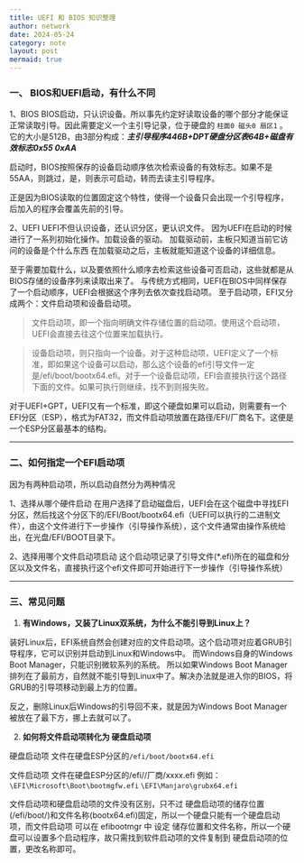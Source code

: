 ```yaml
---
title: UEFI 和 BIOS 知识整理
author: network
date: 2024-05-24
category: note
layout: post
mermaid: true
---
```


### 一、 BIOS和UEFI启动，有什么不同
1、BIOS
BIOS启动，只认识设备。所以事先约定好读取设备的哪个部分才能保证正常读取引导。因此需要定义一个主引导记录，位于硬盘的 ` 柱面0 磁头0 扇区1 ` 。它的大小是512B，由3部分构成：***主引导程序446B+DPT硬盘分区表64B+磁盘有效标志0x55 0xAA***

启动时，BIOS按照保存的设备启动顺序依次检索设备的有效标志。如果不是55AA，则跳过，是，则表示可启动，转而去读主引导程序。

正是因为BIOS读取的位置固定这个特性，使得一个设备只会出现一个引导程序，后加入的程序会覆盖先前的引导。

2、UEFI
UEFI不但认识设备，还认识分区，更认识文件。
因为UEFI在启动的时候进行了一系列初始化操作。加载设备的驱动。
加载驱动前，主板只知道当前它访问的设备是个什么东西
在加载驱动之后，主板就能知道这个设备的详细信息。

至于需要加载什么，以及要依照什么顺序去检索这些设备可否启动，这些就都是从BIOS存储的设备序列来读取出来了。
与传统方式相同，UEFI在BIOS中同样保存了一个启动顺序，UEFI会根据这个序列去依次查找启动项。
至于启动项，EFI又分成两个：文件启动项和设备启动项。

>文件启动项，即一个指向明确文件存储位置的启动项。使用这个启动项，UEFI会直接去往这个位置来加载执行。

>设备启动项，则只指向一个设备。对于这种启动项，UEFI定义了一个标准，即如果这个设备可以启动，那么这个设备的efi引导文件一定是/efi/boot/bootx64.efi。对于一个设备启动项，EFI会直接执行这个路径下面的文件。如果可执行则继续，找不到则报失败。

对于UEFI+GPT，UEFI又有一个标准，即这个硬盘如果可以启动，则需要有一个EFI分区（ESP），格式为FAT32，而文件启动项放置在路径/EFI/厂商名下。这便是一个ESP分区最基本的结构。

---
### 二、如何指定一个EFI启动项


因为有两种启动项，所以启动自然分为两种情况

1、选择从哪个硬件启动
在用户选择了启动磁盘后，UEFI会在这个磁盘中寻找EFI分区，然后找这个分区下的/EFI/Boot/bootx64.efi（UEFI可以执行的二进制文件），由这个文件进行下一步操作（引导操作系统），这个文件通常由操作系统给出，在光盘/EFI/BOOT目录下。

2、选择用哪个文件启动项启动
这个启动项记录了引导文件(*.efi)所在的磁盘和分区以及文件名，直接执行这个efi文件即可开始进行下一步操作（引导操作系统）


---
### 三、常见问题


1. **有Windows，又装了Linux双系统，为什么不能引导到Linux上？**

装好Linux后，EFI系统自然会创建对应的文件启动项。这个启动项对应着GRUB引导程序，它可以识别并启动到Linux和Windows中。
而Windows自身的Windows Boot Manager，只能识别微软系列的系统。
所以如果Windows Boot Manager排列在了最前方，自然就不能引导到Linux中了。解决办法就是进入你的BIOS，将GRUB的引导项移动到最上方的位置。

反之，删除Linux后Windows的引导回不来，就是因为Windows Boot Manager被放在了最下方，挪上去就可以了。  

2. **如何将文件启动项转化为 硬盘启动项**

 硬盘启动项 文件在硬盘ESP分区的`/efi/boot/bootx64.efi `

 文件启动项 文件在硬盘ESP分区的/efi//厂商/xxxx.efi 
 例如：`\EFI\Microsoft\Boot\bootmgfw.efi` 
 `\EFI\Manjaro\grubx64.efi`  

 文件启动项和硬盘启动项的文件没有区别，只不过 硬盘启动项的储存位置(/efi/boot/)和文件名称(bootx64.efi)固定，所以一个硬盘只能有一个硬盘启动项，而文件启动项 可以在 efibootmgr 中 设定 储存位置和文件名称，所以一个硬盘可以设置多个启动程序，故只需找到软件启动项的文件复制到 硬盘启动项的位置，更改名称即可。 
 


